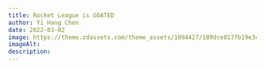 ```yaml
---
title: Rocket League is GOATED
author: Yi Hang Chen
date: 2022-03-02
image: https://theme.zdassets.com/theme_assets/1094427/189dce017fb19e3ca1b94b2095d519cc514df22c.jpg
imageAlt:
description:
---
```

